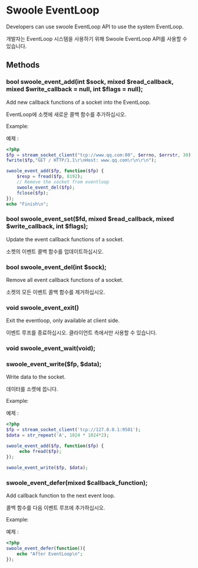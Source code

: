 # Swoole EventLoop

Developers can use swoole EventLoop API to use the system EventLoop.

개발자는 EventLoop 시스템을 사용하기 위해 Swoole EventLoop API를 사용할 수 있습니다.

## Methods

### bool swoole_event_add(int $sock, mixed $read_callback, mixed $write_callback = null, int $flags = null);

Add new callback functions of a socket into the EventLoop.

EventLoop에 소켓에 새로운 콜백 함수를 추가하십시오.

Example:

예제 :

```php
<?php
$fp = stream_socket_client("tcp://www.qq.com:80", $errno, $errstr, 30);
fwrite($fp,"GET / HTTP/1.1\r\nHost: www.qq.com\r\n\r\n");

swoole_event_add($fp, function($fp) {
    $resp = fread($fp, 8192);
    // Remove the socket from eventloop
    swoole_event_del($fp);
    fclose($fp);
});
echo "Finish\n";
```

### bool swoole_event_set($fd, mixed $read_callback, mixed $write_callback, int $flags);

Update the event callback functions of a socket.

소켓의 이벤트 콜백 함수를 업데이트하십시오.

### bool swoole_event_del(int $sock);

Remove all event callback functions of a socket.

소켓의 모든 이벤트 콜백 함수를 제거하십시오.

### void swoole_event_exit()

Exit the eventloop, only available at client side.

이벤트 루프를 종료하십시오. 클라이언트 측에서만 사용할 수 있습니다.

### void swoole_event_wait(void);

### swoole_event_write($fp, $data);

Write data to the socket.

데이터를 소켓에 씁니다.

Example:

예제 :

```php
<?php
$fp = stream_socket_client('tcp://127.0.0.1:9501');
$data = str_repeat('A', 1024 * 1024*2);

swoole_event_add($fp, function($fp) {
     echo fread($fp);
});

swoole_event_write($fp, $data);
```

### swoole_event_defer(mixed $callback_function);

Add callback function to the next event loop.

콜백 함수를 다음 이벤트 루프에 추가하십시오.

Example:

예제 :

```php
<?php
swoole_event_defer(function(){
    echo "After EventLoop\n";
});
```
